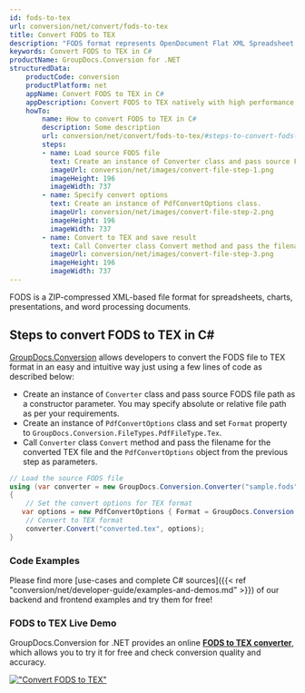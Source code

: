 ```yaml
---
id: fods-to-tex
url: conversion/net/convert/fods-to-tex
title: Convert FODS to TEX
description: "FODS format represents OpenDocument Flat XML Spreadsheet with .fods extension. Learn how to convert FODS to TEX file programmatically in C# language using GroupDocs.Conversion for .NET library."
keywords: Convert FODS to TEX in C#
productName: GroupDocs.Conversion for .NET
structuredData:
    productCode: conversion
    productPlatform: net
    appName: Convert FODS to TEX in C#
    appDescription: Convert FODS to TEX natively with high performance using C# language and server side GroupDocs.Conversion for .NET APIs, without the use of any software like Microsoft or Open Office.
    howTo:
        name: How to convert FODS to TEX in C# 
        description: Some description
        url: conversion/net/convert/fods-to-tex/#steps-to-convert-fods-to-tex-in-c
        steps:
        - name: Load source FODS file 
          text: Create an instance of Converter class and pass source FODS file path as a constructor parameter. You may specify absolute or relative file path as per your requirements. 
          imageUrl: conversion/net/images/convert-file-step-1.png
          imageHeight: 196
          imageWidth: 737
        - name: Specify convert options 
          text: Create an instance of PdfConvertOptions class.
          imageUrl: conversion/net/images/convert-file-step-2.png
          imageHeight: 196
          imageWidth: 737
        - name: Convert to TEX and save result 
          text: Call Converter class Convert method and pass the filename for the converted HTML file and the PdfConvertOptions object from the previous step as parameters.
          imageUrl: conversion/net/images/convert-file-step-3.png
          imageHeight: 196
          imageWidth: 737
---
```


FODS is a ZIP-compressed XML-based file format for spreadsheets, charts, presentations, and word processing documents.

## Steps to convert FODS to TEX in C#

[GroupDocs.Conversion](https://products.groupdocs.com/conversion/net) allows developers to convert the FODS file to TEX format in an easy and intuitive way just using a few lines of code as described below:

* Create an instance of `Converter` class and pass source FODS file path as a constructor parameter. You may specify absolute or relative file path as per your requirements. 
* Create an instance of `PdfConvertOptions` class and set `Format` property to `GroupDocs.Conversion.FileTypes.PdfFileType.Tex`.
* Call `Converter` class `Convert` method and pass the filename for the converted TEX file and the `PdfConvertOptions` object from the previous step as parameters.

```csharp
// Load the source FODS file
using (var converter = new GroupDocs.Conversion.Converter("sample.fods"))
{
    // Set the convert options for TEX format
   var options = new PdfConvertOptions { Format = GroupDocs.Conversion.FileTypes.PdfFileType.Tex };
    // Convert to TEX format
    converter.Convert("converted.tex", options);
}
```

### Code Examples

Please find more [use-cases and complete C# sources]({{< ref "conversion/net/developer-guide/examples-and-demos.md" >}}) of our backend and frontend examples and try them for free!

### FODS to TEX Live Demo

GroupDocs.Conversion for .NET provides an online [**FODS to TEX converter**](https://products.groupdocs.app/conversion/fods-to-tex), which allows you to try it for free and check conversion quality and accuracy.

[!["Convert FODS to TEX"](conversion/net/images/convert-to-tex/convert-fods-to-tex.png)](https://products.groupdocs.app/conversion/fods-to-tex)